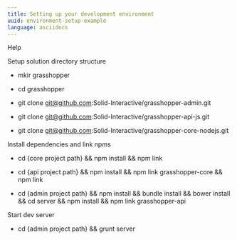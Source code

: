 ```yaml
---
title: Setting up your development environment
uuid: environment-setup-example
language: asciidocs
---
```


Help

Setup solution directory structure

* mkir grasshopper

* cd grasshopper

* git clone git@github.com:Solid-Interactive/grasshopper-admin.git

* git clone git@github.com:Solid-Interactive/grasshopper-api-js.git

* git clone git@github.com:Solid-Interactive/grasshopper-core-nodejs.git

Install dependencies and link npms

* cd {core project path} && npm install && npm link

* cd {api project path} && npm install && npm link grasshopper-core && npm link

* cd {admin project path} && npm install && bundle install && bower install && cd server && npm install && npm link grasshopper-api

Start dev server

* cd {admin project path} && grunt server